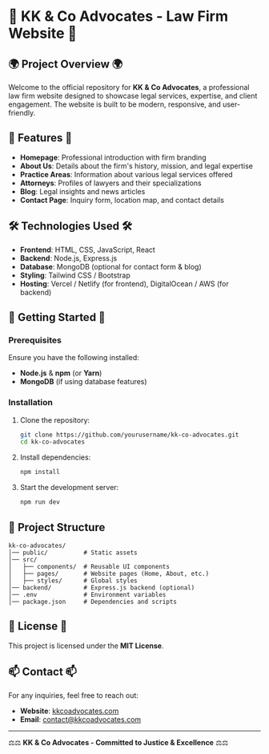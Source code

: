 # 📜 KK & Co Advocates - Law Firm Website 📜

## 🌍 Project Overview 🌍
Welcome to the official repository for **KK & Co Advocates**, a professional law firm website designed to showcase legal services, expertise, and client engagement. The website is built to be modern, responsive, and user-friendly.

## 🔹 Features 🔹
- **Homepage**: Professional introduction with firm branding
- **About Us**: Details about the firm's history, mission, and legal expertise
- **Practice Areas**: Information about various legal services offered
- **Attorneys**: Profiles of lawyers and their specializations
- **Blog**: Legal insights and news articles
- **Contact Page**: Inquiry form, location map, and contact details

## 🛠️ Technologies Used 🛠️
- **Frontend**: HTML, CSS, JavaScript, React
- **Backend**: Node.js, Express.js
- **Database**: MongoDB (optional for contact form & blog)
- **Styling**: Tailwind CSS / Bootstrap
- **Hosting**: Vercel / Netlify (for frontend), DigitalOcean / AWS (for backend)

## 🚀 Getting Started 🚀
### Prerequisites
Ensure you have the following installed:
- **Node.js** & **npm** (or **Yarn**)
- **MongoDB** (if using database features)

### Installation
1. Clone the repository:
   ```bash
   git clone https://github.com/yourusername/kk-co-advocates.git
   cd kk-co-advocates
   ```
2. Install dependencies:
   ```bash
   npm install
   ```
3. Start the development server:
   ```bash
   npm run dev
   ```

## 📂 Project Structure
```
kk-co-advocates/
│── public/          # Static assets
│── src/
│   ├── components/  # Reusable UI components
│   ├── pages/       # Website pages (Home, About, etc.)
│   ├── styles/      # Global styles
│── backend/         # Express.js backend (optional)
│── .env             # Environment variables
│── package.json     # Dependencies and scripts
```

## 📝 License 📝 
This project is licensed under the **MIT License**.

## 📫 Contact 📫
For any inquiries, feel free to reach out:
- **Website**: [kkcoadvocates.com](https://kkcoadvocates.com)
- **Email**: contact@kkcoadvocates.com

---
⚖️⚖️ **KK & Co Advocates - Committed to Justice & Excellence** ⚖️⚖️
